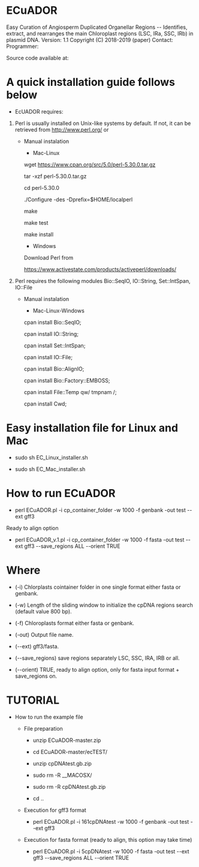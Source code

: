 # ECuADOR
Easy Curation of Angiosperm Duplicated Organellar Regions -- Identifies, extract, and rearranges the main Chloroplast regions (LSC, IRa, SSC, IRb) in plasmid DNA.
Version: 1.1
Copyright (C) 2018-2019 (paper)
Contact: 
Programmer: 

Source code available at: 

# A quick installation guide follows below

* EcUADOR requires:

1. Perl is usually installed on Unix-like systems by default. If not, it can be retrieved from http://www.perl.org/ or


    * Manual instalation

        * Mac-Linux

         wget https://www.cpan.org/src/5.0/perl-5.30.0.tar.gz

         tar -xzf perl-5.30.0.tar.gz

         cd perl-5.30.0
    
         ./Configure -des -Dprefix=$HOME/localperl
     
         make
     
         make test
     
         make install


        * Windows

         Download Perl from

         https://www.activestate.com/products/activeperl/downloads/



2. Perl requires the following modules Bio::SeqIO, IO::String, Set::IntSpan, IO::File

   * Manual instalation
   
      * Mac-Linux-Windows

       cpan install Bio::SeqIO;

       cpan install IO::String;

       cpan install Set::IntSpan;

       cpan install IO::File;

       cpan install Bio::AlignIO;

       cpan install Bio::Factory::EMBOSS;

       cpan install File::Temp qw/ tmpnam /;

       cpan install Cwd;
       

# Easy installation file for Linux and Mac

* sudo sh EC_Linux_installer.sh

* sudo sh EC_Mac_installer.sh


# How to run ECuADOR

* perl ECuADOR.pl -i cp_container_folder -w 1000 -f genbank -out test --ext gff3

Ready to align option

* perl ECuADOR_v.1.pl -i cp_container_folder -w 1000 -f fasta -out test --ext gff3 --save_regions ALL --orient TRUE




# Where

* (-i) Chlorplasts cointainer folder in one single format either fasta or genbank.

* (-w) Length of the sliding window to initialize the cpDNA regions search (default value 800 bp).

* (-f) Chloroplasts format either fasta or genbank.

* (-out) Output file name.

* (--ext) gff3/fasta.

* (--save_regions) save regions separately LSC, SSC, IRA, IRB or all.

* (--orient) TRUE, ready to align option, only for fasta input format + save_regions on.



# TUTORIAL

* How to run the example file

   * File preparation

      * unzip ECuADOR-master.zip

      * cd ECuADOR-master/ecTEST/

      * unzip cpDNAtest.gb.zip

      * sudo rm -R __MACOSX/

      * sudo rm -R cpDNAtest.gb.zip

      * cd ..

   * Execution for gff3 format

     * perl ECuADOR.pl -i 161cpDNAtest -w 1000 -f genbank -out test --ext gff3

   * Execution for fasta format (ready to align, this option may take time)

     * perl ECuADOR.pl -i 5cpDNAtest -w 1000 -f fasta -out test --ext gff3 --save_regions ALL --orient TRUE
